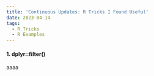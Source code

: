```yaml
---
title: 'Continuous Updates: R Tricks I Found Useful'
date: 2023-04-14
tags:
  - R Tricks
  - R Examples
---
```


#### 1. dplyr::filter()
aaaa
